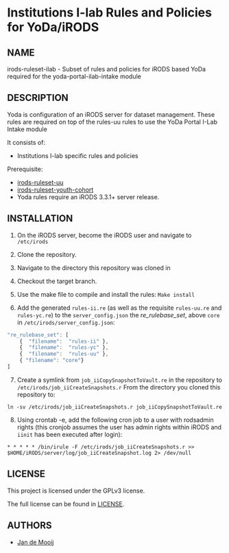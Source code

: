 Institutions I-lab Rules and Policies for YoDa/iRODS
==========

NAME
----
irods-ruleset-ilab - Subset of rules and policies for iRODS based YoDa required for the yoda-portal-ilab-intake module 

DESCRIPTION
-----------
Yoda is configuration of an iRODS server for dataset management.
These rules are required on top of the rules-uu rules to use the YoDa Portal I-Lab Intake module

It consists of:
- Institutions I-lab specific rules and policies

Prerequisite: 
- [irods-ruleset-uu](https://github.com/UtrechtUniversity/irods-ruleset-uu)
- [irods-ruleset-youth-cohort](https://github.com/UtrechtUniversity/irods-ruleset-youth-cohort)
- Yoda rules require an iRODS 3.3.1+ server release.

INSTALLATION
-----------
1) On the iRODS server, become the iRODS user and navigate to ``/etc/irods``

2) Clone the repository.

3) Navigate to the directory this repository was cloned in

4) Checkout the target branch.

5) Use the make file to compile and install the rules: ``Make install``

6) Add the generated `rules-ii.re` (as well as the requisite `rules-uu.re` and `rules-yc.re`) to the `server_config.json` the _re_rulebase_set_, above `core` in `/etc/irods/server_config.json`:

```javascript
"re_rulebase_set": [
    {  "filename":  "rules-ii" },
    {  "filename":  "rules-yc" },
    {  "filename":  "rules-uu" },
    { "filename": "core"}
]
```
    
7) Create a symlink from `job_iiCopySnapshotToVault.re` in the repository to `/etc/irods/job_iiCreateSnapshots.r`
    From the directory you cloned this repository to:
```
ln -sv /etc/irods/job_iiCreateSnapshots.r job_iiCopySnapshotToVault.re
```
    
8) Using crontab -e, add the following cron job to a user with rodsadmin rights (this cronjob assumes the user has admin rights within iRODS and ``iinit`` has been executed after login):
```
* * * * * /bin/irule -F /etc/irods/job_iiCreateSnapshots.r >> $HOME/iRODS/server/log/job_iiCreateSnapshot.log 2> /dev/null
```
    
LICENSE
-------
This project is licensed under the GPLv3 license.

The full license can be found in [LICENSE](LICENSE).

AUTHORS
-------
- [Jan de Mooij](https://github.com/ajdemooij)
